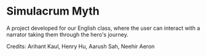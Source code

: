 # Simulacrum Myth
A project developed for our English class, where the user can interact with a narrator taking them through the hero's journey.

Credits: Arihant Kaul, Henry Hu, Aarush Sah, Neehir Aeron
